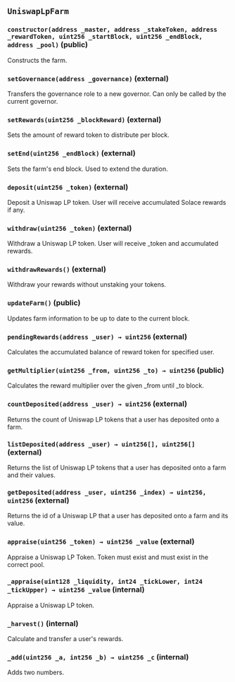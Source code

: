 ## `UniswapLpFarm`






### `constructor(address _master, address _stakeToken, address _rewardToken, uint256 _startBlock, uint256 _endBlock, address _pool)` (public)

Constructs the farm.




### `setGovernance(address _governance)` (external)

Transfers the governance role to a new governor.
Can only be called by the current governor.




### `setRewards(uint256 _blockReward)` (external)

Sets the amount of reward token to distribute per block.




### `setEnd(uint256 _endBlock)` (external)

Sets the farm's end block. Used to extend the duration.




### `deposit(uint256 _token)` (external)

Deposit a Uniswap LP token.
User will receive accumulated Solace rewards if any.




### `withdraw(uint256 _token)` (external)

Withdraw a Uniswap LP token.
User will receive _token and accumulated rewards.




### `withdrawRewards()` (external)

Withdraw your rewards without unstaking your tokens.



### `updateFarm()` (public)

Updates farm information to be up to date to the current block.



### `pendingRewards(address _user) → uint256` (external)

Calculates the accumulated balance of reward token for specified user.




### `getMultiplier(uint256 _from, uint256 _to) → uint256` (public)

Calculates the reward multiplier over the given _from until _to block.




### `countDeposited(address _user) → uint256` (external)

Returns the count of Uniswap LP tokens that a user has deposited onto a farm.




### `listDeposited(address _user) → uint256[], uint256[]` (external)

Returns the list of Uniswap LP tokens that a user has deposited onto a farm and their values.




### `getDeposited(address _user, uint256 _index) → uint256, uint256` (external)

Returns the id of a Uniswap LP that a user has deposited onto a farm and its value.




### `appraise(uint256 _token) → uint256 _value` (external)

Appraise a Uniswap LP Token.
Token must exist and must exist in the correct pool.




### `_appraise(uint128 _liquidity, int24 _tickLower, int24 _tickUpper) → uint256 _value` (internal)

Appraise a Uniswap LP token.




### `_harvest()` (internal)

Calculate and transfer a user's rewards.



### `_add(uint256 _a, int256 _b) → uint256 _c` (internal)

Adds two numbers.





